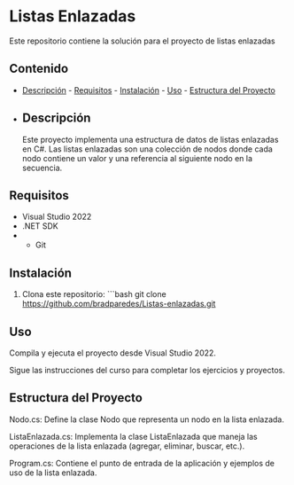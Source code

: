 # Listas Enlazadas
Este repositorio contiene la solución para el proyecto de listas enlazadas 

## Contenido 
- [Descripción](#descripción) - [Requisitos](#requisitos) - [Instalación](#instalación) - [Uso](#uso) - [Estructura del Proyecto](#estructura-del-proyecto)
- ## Descripción
  Este proyecto implementa una estructura de datos de listas enlazadas en C#. Las listas enlazadas son una colección de nodos donde cada nodo contiene un valor y una referencia al siguiente nodo en la secuencia.
 ## Requisitos 
 - Visual Studio 2022
 - .NET SDK
 - - Git
## Instalación 
1. Clona este repositorio: ```bash git clone https://github.com/bradparedes/Listas-enlazadas.git

## Uso
Compila y ejecuta el proyecto desde Visual Studio 2022.

Sigue las instrucciones del curso para completar los ejercicios y proyectos.

## Estructura del Proyecto
Nodo.cs: Define la clase Nodo que representa un nodo en la lista enlazada.

ListaEnlazada.cs: Implementa la clase ListaEnlazada que maneja las operaciones de la lista enlazada (agregar, eliminar, buscar, etc.).

Program.cs: Contiene el punto de entrada de la aplicación y ejemplos de uso de la lista enlazada.
